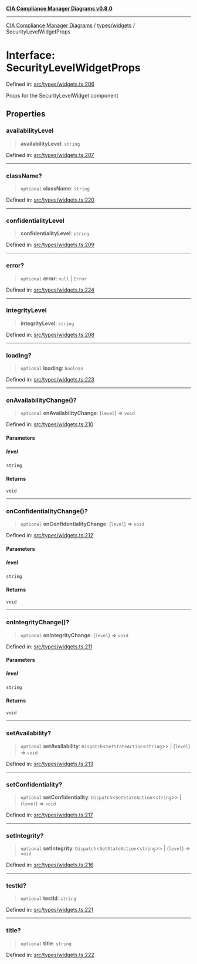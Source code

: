 [**CIA Compliance Manager Diagrams v0.8.0**](../../../README.md)

***

[CIA Compliance Manager Diagrams](../../../modules.md) / [types/widgets](../README.md) / SecurityLevelWidgetProps

# Interface: SecurityLevelWidgetProps

Defined in: [src/types/widgets.ts:206](https://github.com/Hack23/cia-compliance-manager/blob/ab84d120f6a49e6faf7bc7924811e0da9b635211/src/types/widgets.ts#L206)

Props for the SecurityLevelWidget component

## Properties

### availabilityLevel

> **availabilityLevel**: `string`

Defined in: [src/types/widgets.ts:207](https://github.com/Hack23/cia-compliance-manager/blob/ab84d120f6a49e6faf7bc7924811e0da9b635211/src/types/widgets.ts#L207)

***

### className?

> `optional` **className**: `string`

Defined in: [src/types/widgets.ts:220](https://github.com/Hack23/cia-compliance-manager/blob/ab84d120f6a49e6faf7bc7924811e0da9b635211/src/types/widgets.ts#L220)

***

### confidentialityLevel

> **confidentialityLevel**: `string`

Defined in: [src/types/widgets.ts:209](https://github.com/Hack23/cia-compliance-manager/blob/ab84d120f6a49e6faf7bc7924811e0da9b635211/src/types/widgets.ts#L209)

***

### error?

> `optional` **error**: `null` \| `Error`

Defined in: [src/types/widgets.ts:224](https://github.com/Hack23/cia-compliance-manager/blob/ab84d120f6a49e6faf7bc7924811e0da9b635211/src/types/widgets.ts#L224)

***

### integrityLevel

> **integrityLevel**: `string`

Defined in: [src/types/widgets.ts:208](https://github.com/Hack23/cia-compliance-manager/blob/ab84d120f6a49e6faf7bc7924811e0da9b635211/src/types/widgets.ts#L208)

***

### loading?

> `optional` **loading**: `boolean`

Defined in: [src/types/widgets.ts:223](https://github.com/Hack23/cia-compliance-manager/blob/ab84d120f6a49e6faf7bc7924811e0da9b635211/src/types/widgets.ts#L223)

***

### onAvailabilityChange()?

> `optional` **onAvailabilityChange**: (`level`) => `void`

Defined in: [src/types/widgets.ts:210](https://github.com/Hack23/cia-compliance-manager/blob/ab84d120f6a49e6faf7bc7924811e0da9b635211/src/types/widgets.ts#L210)

#### Parameters

##### level

`string`

#### Returns

`void`

***

### onConfidentialityChange()?

> `optional` **onConfidentialityChange**: (`level`) => `void`

Defined in: [src/types/widgets.ts:212](https://github.com/Hack23/cia-compliance-manager/blob/ab84d120f6a49e6faf7bc7924811e0da9b635211/src/types/widgets.ts#L212)

#### Parameters

##### level

`string`

#### Returns

`void`

***

### onIntegrityChange()?

> `optional` **onIntegrityChange**: (`level`) => `void`

Defined in: [src/types/widgets.ts:211](https://github.com/Hack23/cia-compliance-manager/blob/ab84d120f6a49e6faf7bc7924811e0da9b635211/src/types/widgets.ts#L211)

#### Parameters

##### level

`string`

#### Returns

`void`

***

### setAvailability?

> `optional` **setAvailability**: `Dispatch`\<`SetStateAction`\<`string`\>\> \| (`level`) => `void`

Defined in: [src/types/widgets.ts:213](https://github.com/Hack23/cia-compliance-manager/blob/ab84d120f6a49e6faf7bc7924811e0da9b635211/src/types/widgets.ts#L213)

***

### setConfidentiality?

> `optional` **setConfidentiality**: `Dispatch`\<`SetStateAction`\<`string`\>\> \| (`level`) => `void`

Defined in: [src/types/widgets.ts:217](https://github.com/Hack23/cia-compliance-manager/blob/ab84d120f6a49e6faf7bc7924811e0da9b635211/src/types/widgets.ts#L217)

***

### setIntegrity?

> `optional` **setIntegrity**: `Dispatch`\<`SetStateAction`\<`string`\>\> \| (`level`) => `void`

Defined in: [src/types/widgets.ts:216](https://github.com/Hack23/cia-compliance-manager/blob/ab84d120f6a49e6faf7bc7924811e0da9b635211/src/types/widgets.ts#L216)

***

### testId?

> `optional` **testId**: `string`

Defined in: [src/types/widgets.ts:221](https://github.com/Hack23/cia-compliance-manager/blob/ab84d120f6a49e6faf7bc7924811e0da9b635211/src/types/widgets.ts#L221)

***

### title?

> `optional` **title**: `string`

Defined in: [src/types/widgets.ts:222](https://github.com/Hack23/cia-compliance-manager/blob/ab84d120f6a49e6faf7bc7924811e0da9b635211/src/types/widgets.ts#L222)
